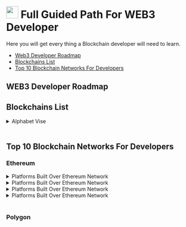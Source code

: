 # <a href="https://github.com/yashdev9274" target="_blank" rel="noreferrer"><img src="https://raw.githubusercontent.com/danielcranney/readme-generator/main/public/icons/socials/github.svg" width="32" height="32" /></a> Full Guided Path For WEB3 Developer

Here you will get every thing a Blockchain developer will need to learn. 

<ul>
<li><a href="#-web3-developer-roadmap">Web3 Developer Roadmap</a></li>
<li><a href="#-blockchains-list">Blockchains List</a></li>
<li><a href="#-Top-10-Blockchain-Networks-For-Developers">Top 10 Blockchain Networks For Developers</a></li>
</ul>

## WEB3 Developer Roadmap

## Blockchains List

<details>
<summary>Alphabet Vise</summary>
<br>

<details>
<summary>A</summary>
<br>
This is how you dropdown.
</details>

<details>
<summary>B</summary>
<br>
This is how you dropdown.
</details>

<details>
<summary>C</summary>
<br>
This is how you dropdown.
</details>

<details>
<summary>D</summary>
<br>
This is how you dropdown.
</details>

<details>
<summary>E</summary>
<br>
This is how you dropdown.
</details>

<details>
<summary>F</summary>
<br>
This is how you dropdown.
</details>

<details>
<summary>G</summary>
<br>
This is how you dropdown.
</details>

<details>
<summary>H</summary>
<br>
This is how you dropdown.
</details>

<details>
<summary>I</summary>
<br>
This is how you dropdown.
</details>

</details>



<br>

## Top 10 Blockchain Networks For Developers

### Ethereum

 <details>
<summary>Platforms Built Over Ethereum Network</summary>
<br>
This is how you dropdown.
</details>

 <details>
<summary>Platforms Built Over Ethereum Network</summary>
<br>
This is how you dropdown.
</details>

 <details>
<summary>Platforms Built Over Ethereum Network</summary>
<br>
This is how you dropdown.
</details>

 <details>
<summary>Platforms Built Over Ethereum Network</summary>
<br>
This is how you dropdown.
</details>

<br>

### Polygon
